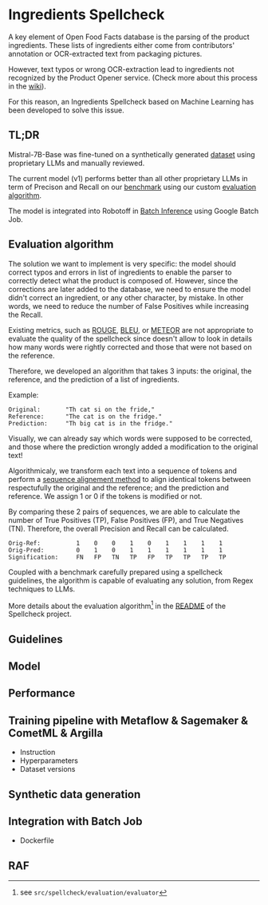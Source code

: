 # Ingredients Spellcheck

A key element of Open Food Facts database is the parsing of the product ingredients. These lists of ingredients either come from contributors' annotation or OCR-extracted text from packaging pictures.

However, text typos or wrong OCR-extraction lead to ingredients not recognized by the Product Opener service. (Check more about this process in the [wiki](https://wiki.openfoodfacts.org/Ingredients_Extraction_and_Analysis)).

For this reason, an Ingredients Spellcheck based on Machine Learning has been developed to solve this issue.

## TL;DR

Mistral-7B-Base was fine-tuned on a synthetically generated [dataset](https://huggingface.co/datasets/openfoodfacts/spellcheck-dataset) using proprietary LLMs and manually reviewed.

The current model (v1) performs better than all other proprietary LLMs in term of Precison and Recall on our [benchmark](https://huggingface.co/datasets/openfoodfacts/spellcheck-benchmark) using our custom [evaluation algorithm](#evaluation-algorithm).

The model is integrated into Robotoff in [Batch Inference](batch-job) using Google Batch Job.

## Evaluation algorithm

The solution we want to implement is very specific: the model should correct typos and errors in list of ingredients to enable the parser to correctly detect what the product is composed of. However, since the corrections are later added to the database, we need to ensure the model didn't correct an ingredient, or any other character, by mistake. In other words, we need to reduce the number of False Positives while increasing the Recall.

Existing metrics, such as [ROUGE](https://en.wikipedia.org/wiki/ROUGE_(metric)), [BLEU](https://en.wikipedia.org/wiki/BLEU), or [METEOR](https://en.wikipedia.org/wiki/METEOR) are not appropriate to evaluate the quality of the spellcheck since doesn't allow to look in details how many words were rightly corrected and those that were not based on the reference.

Therefore, we developed an algorithm that takes 3 inputs: the original, the reference, and the prediction of a  list of ingredients.

Example:
``` 
Original:       "Th cat si on the fride,"
Reference:      "The cat is on the fridge."
Prediction:     "Th big cat is in the fridge."
```

Visually, we can already say which words were supposed to be corrected, and those where the prediction wrongly added a modification to the original text!

Algorithmicaly, we transform each text into a sequence of tokens and perform a [sequence alignement method](https://en.wikipedia.org/wiki/Needleman%E2%80%93Wunsch_algorithm) to align identical tokens between respectufully the original and the reference; and the prediction and reference. We assign 1 or 0 if the tokens is modified or not.

By comparing these 2 pairs of sequences, we are able to calculate the number of True Positives (TP), False Positives (FP), and True Negatives (TN). Therefore, the overall Precision and Recall can be calculated.

```
Orig-Ref:          1    0    0    1    0    1    1    1    1
Orig-Pred:         0    1    0    1    1    1    1    1    1
Signification:     FN   FP   TN   TP   FP   TP   TP   TP   TP
```

Coupled with a benchmark carefully prepared using a spellcheck guidelines, the algorithm is capable of evaluating any solution, from Regex techniques to LLMs.

More details about the evaluation algorithm[^evaluation-algo] in the [README](https://github.com/openfoodfacts/openfoodfacts-ai/tree/develop/spellcheck) of the Spellcheck project.


## Guidelines

## Model

## Performance

## Training pipeline with Metaflow & Sagemaker & CometML & Argilla

* Instruction
* Hyperparameters
* Dataset versions

## Synthetic data generation

## Integration with Batch Job

* Dockerfile

## RAF


[^evaluation-algo]: see `src/spellcheck/evaluation/evaluator`